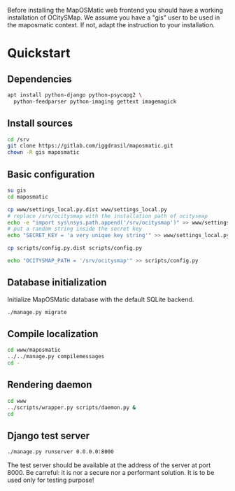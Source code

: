 Before installing the MapOSMatic web frontend you should have a working installation of OCitySMap.
We assume you have a "gis" user to be used in the maposmatic context. If not, adapt the instruction to your installation.

Quickstart
==========

Dependencies
------------
```bash
apt install python-django python-psycopg2 \
  python-feedparser python-imaging gettext imagemagick
```

Install sources
---------------
```bash
cd /srv
git clone https://gitlab.com/iggdrasil/maposmatic.git
chown -R gis maposmatic
```

Basic configuration
-------------------
```bash
su gis
cd maposmatic

cp www/settings_local.py.dist www/settings_local.py
# replace /srv/ocitysmap with the installation path of ocitysmap
echo -e "import sys\nsys.path.append('/srv/ocitysmap')" >> www/settings_local.py
# put a random string inside the secret key
echo "SECRET_KEY = 'a very unique key string'" >> www/settings_local.py

cp scripts/config.py.dist scripts/config.py

echo "OCITYSMAP_PATH = '/srv/ocitysmap'" >> scripts/config.py
```

Database initialization
-----------------------
Initialize MapOSMatic database with the default SQLite backend.

```bash
./manage.py migrate
```

Compile localization
--------------------
```bash
cd www/maposmatic
../../manage.py compilemessages
cd -
```

Rendering daemon
----------------
```bash
cd www
../scripts/wrapper.py scripts/daemon.py &
cd
```

Django test server
------------------
```bash
./manage.py runserver 0.0.0.0:8000
```

The test server should be available at the address of the server at port 8000.
Be carreful: it is nor a secure nor a performant solution. It is to be used only for testing purpose!

